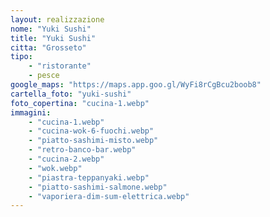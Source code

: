 ```yaml
---
layout: realizzazione
nome: "Yuki Sushi"
title: "Yuki Sushi"
citta: "Grosseto"
tipo: 
    - "ristorante"
    - pesce
google_maps: "https://maps.app.goo.gl/WyFi8rCgBcu2boob8"
cartella_foto: "yuki-sushi"
foto_copertina: "cucina-1.webp"
immagini:
    - "cucina-1.webp"
    - "cucina-wok-6-fuochi.webp"
    - "piatto-sashimi-misto.webp"
    - "retro-banco-bar.webp"
    - "cucina-2.webp"
    - "wok.webp"
    - "piastra-teppanyaki.webp"
    - "piatto-sashimi-salmone.webp"
    - "vaporiera-dim-sum-elettrica.webp"
---
```

